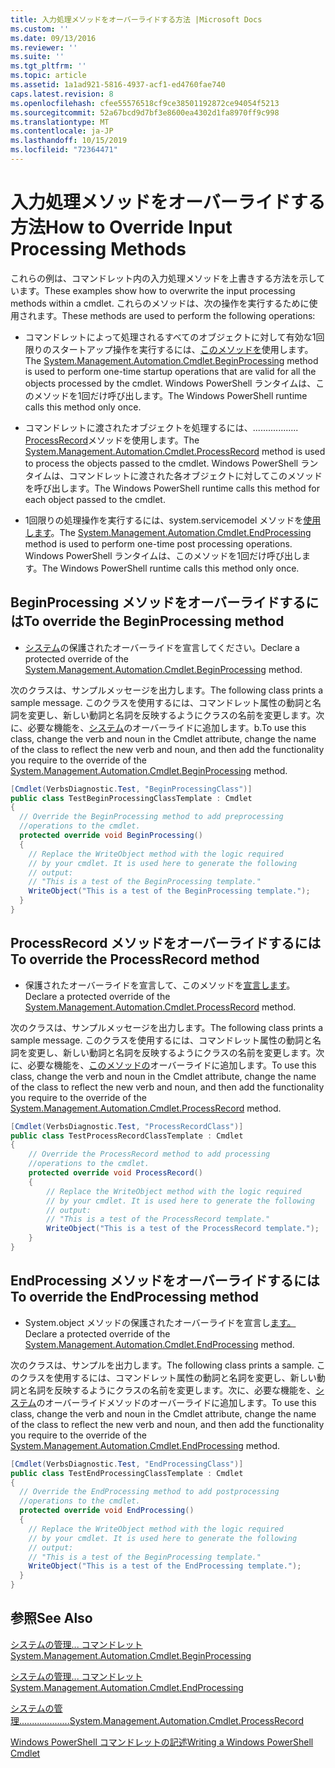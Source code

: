 ```yaml
---
title: 入力処理メソッドをオーバーライドする方法 |Microsoft Docs
ms.custom: ''
ms.date: 09/13/2016
ms.reviewer: ''
ms.suite: ''
ms.tgt_pltfrm: ''
ms.topic: article
ms.assetid: 1a1ad921-5816-4937-acf1-ed4760fae740
caps.latest.revision: 8
ms.openlocfilehash: cfee55576518cf9ce38501192872ce94054f5213
ms.sourcegitcommit: 52a67bcd9d7bf3e8600ea4302d1fa8970ff9c998
ms.translationtype: MT
ms.contentlocale: ja-JP
ms.lasthandoff: 10/15/2019
ms.locfileid: "72364471"
---
```

# <a name="how-to-override-input-processing-methods"></a><span data-ttu-id="f7a4c-102">入力処理メソッドをオーバーライドする方法</span><span class="sxs-lookup"><span data-stu-id="f7a4c-102">How to Override Input Processing Methods</span></span>

<span data-ttu-id="f7a4c-103">これらの例は、コマンドレット内の入力処理メソッドを上書きする方法を示しています。</span><span class="sxs-lookup"><span data-stu-id="f7a4c-103">These examples show how to overwrite the input processing methods within a cmdlet.</span></span> <span data-ttu-id="f7a4c-104">これらのメソッドは、次の操作を実行するために使用されます。</span><span class="sxs-lookup"><span data-stu-id="f7a4c-104">These methods are used to perform the following operations:</span></span>

- <span data-ttu-id="f7a4c-105">コマンドレットによって処理されるすべてのオブジェクトに対して有効な1回限りのスタートアップ操作を実行するには、[このメソッドを](/dotnet/api/System.Management.Automation.Cmdlet.BeginProcessing)使用します。</span><span class="sxs-lookup"><span data-stu-id="f7a4c-105">The [System.Management.Automation.Cmdlet.BeginProcessing](/dotnet/api/System.Management.Automation.Cmdlet.BeginProcessing) method is used to perform one-time startup operations that are valid for all the objects processed by the cmdlet.</span></span> <span data-ttu-id="f7a4c-106">Windows PowerShell ランタイムは、このメソッドを1回だけ呼び出します。</span><span class="sxs-lookup"><span data-stu-id="f7a4c-106">The Windows PowerShell runtime calls this method only once.</span></span>

- <span data-ttu-id="f7a4c-107">コマンドレットに渡されたオブジェクトを処理するには、.................. [ProcessRecord](/dotnet/api/System.Management.Automation.Cmdlet.ProcessRecord)メソッドを使用します。</span><span class="sxs-lookup"><span data-stu-id="f7a4c-107">The [System.Management.Automation.Cmdlet.ProcessRecord](/dotnet/api/System.Management.Automation.Cmdlet.ProcessRecord) method is used to process the objects passed to the cmdlet.</span></span> <span data-ttu-id="f7a4c-108">Windows PowerShell ランタイムは、コマンドレットに渡された各オブジェクトに対してこのメソッドを呼び出します。</span><span class="sxs-lookup"><span data-stu-id="f7a4c-108">The Windows PowerShell runtime calls this method for each object passed to the cmdlet.</span></span>

- <span data-ttu-id="f7a4c-109">1回限りの処理操作を実行するには、system.servicemodel メソッドを[使用します](/dotnet/api/System.Management.Automation.Cmdlet.EndProcessing)。</span><span class="sxs-lookup"><span data-stu-id="f7a4c-109">The [System.Management.Automation.Cmdlet.EndProcessing](/dotnet/api/System.Management.Automation.Cmdlet.EndProcessing) method is used to perform one-time post processing operations.</span></span> <span data-ttu-id="f7a4c-110">Windows PowerShell ランタイムは、このメソッドを1回だけ呼び出します。</span><span class="sxs-lookup"><span data-stu-id="f7a4c-110">The Windows PowerShell runtime calls this method only once.</span></span>

## <a name="to-override-the-beginprocessing-method"></a><span data-ttu-id="f7a4c-111">BeginProcessing メソッドをオーバーライドするには</span><span class="sxs-lookup"><span data-stu-id="f7a4c-111">To override the BeginProcessing method</span></span>

- <span data-ttu-id="f7a4c-112">[システム](/dotnet/api/System.Management.Automation.Cmdlet.BeginProcessing)の保護されたオーバーライドを宣言してください。</span><span class="sxs-lookup"><span data-stu-id="f7a4c-112">Declare a protected override of the [System.Management.Automation.Cmdlet.BeginProcessing](/dotnet/api/System.Management.Automation.Cmdlet.BeginProcessing) method.</span></span>

<span data-ttu-id="f7a4c-113">次のクラスは、サンプルメッセージを出力します。</span><span class="sxs-lookup"><span data-stu-id="f7a4c-113">The following class prints a sample message.</span></span> <span data-ttu-id="f7a4c-114">このクラスを使用するには、コマンドレット属性の動詞と名詞を変更し、新しい動詞と名詞を反映するようにクラスの名前を変更します。次に、必要な機能を、[システム](/dotnet/api/System.Management.Automation.Cmdlet.BeginProcessing)のオーバーライドに追加します。b.</span><span class="sxs-lookup"><span data-stu-id="f7a4c-114">To use this class, change the verb and noun in the Cmdlet attribute, change the name of the class to reflect the new verb and noun, and then add the functionality you require to the override of the [System.Management.Automation.Cmdlet.BeginProcessing](/dotnet/api/System.Management.Automation.Cmdlet.BeginProcessing) method.</span></span>

```csharp
[Cmdlet(VerbsDiagnostic.Test, "BeginProcessingClass")]
public class TestBeginProcessingClassTemplate : Cmdlet
{
  // Override the BeginProcessing method to add preprocessing
  //operations to the cmdlet.
  protected override void BeginProcessing()
  {
    // Replace the WriteObject method with the logic required
    // by your cmdlet. It is used here to generate the following
    // output:
    // "This is a test of the BeginProcessing template."
    WriteObject("This is a test of the BeginProcessing template.");
  }
}
```

## <a name="to-override-the-processrecord-method"></a><span data-ttu-id="f7a4c-115">ProcessRecord メソッドをオーバーライドするには</span><span class="sxs-lookup"><span data-stu-id="f7a4c-115">To override the ProcessRecord method</span></span>

- <span data-ttu-id="f7a4c-116">保護されたオーバーライドを宣言して、このメソッドを[宣言します](/dotnet/api/System.Management.Automation.Cmdlet.ProcessRecord)。</span><span class="sxs-lookup"><span data-stu-id="f7a4c-116">Declare a protected override of the [System.Management.Automation.Cmdlet.ProcessRecord](/dotnet/api/System.Management.Automation.Cmdlet.ProcessRecord) method.</span></span>

<span data-ttu-id="f7a4c-117">次のクラスは、サンプルメッセージを出力します。</span><span class="sxs-lookup"><span data-stu-id="f7a4c-117">The following class prints a sample message.</span></span> <span data-ttu-id="f7a4c-118">このクラスを使用するには、コマンドレット属性の動詞と名詞を変更し、新しい動詞と名詞を反映するようにクラスの名前を変更します。次に、必要な機能を、[このメソッドの](/dotnet/api/System.Management.Automation.Cmdlet.ProcessRecord)オーバーライドに追加します。</span><span class="sxs-lookup"><span data-stu-id="f7a4c-118">To use this class, change the verb and noun in the Cmdlet attribute, change the name of the class to reflect the new verb and noun, and then add the functionality you require to the override of the [System.Management.Automation.Cmdlet.ProcessRecord](/dotnet/api/System.Management.Automation.Cmdlet.ProcessRecord) method.</span></span>

```csharp
[Cmdlet(VerbsDiagnostic.Test, "ProcessRecordClass")]
public class TestProcessRecordClassTemplate : Cmdlet
{
    // Override the ProcessRecord method to add processing
    //operations to the cmdlet.
    protected override void ProcessRecord()
    {
        // Replace the WriteObject method with the logic required
        // by your cmdlet. It is used here to generate the following
        // output:
        // "This is a test of the ProcessRecord template."
        WriteObject("This is a test of the ProcessRecord template.");
    }
}

```

## <a name="to-override-the-endprocessing-method"></a><span data-ttu-id="f7a4c-119">EndProcessing メソッドをオーバーライドするには</span><span class="sxs-lookup"><span data-stu-id="f7a4c-119">To override the EndProcessing method</span></span>

- <span data-ttu-id="f7a4c-120">System.object メソッドの保護されたオーバーライドを宣言し[ます。](/dotnet/api/System.Management.Automation.Cmdlet.EndProcessing)</span><span class="sxs-lookup"><span data-stu-id="f7a4c-120">Declare a protected override of the [System.Management.Automation.Cmdlet.EndProcessing](/dotnet/api/System.Management.Automation.Cmdlet.EndProcessing) method.</span></span>

<span data-ttu-id="f7a4c-121">次のクラスは、サンプルを出力します。</span><span class="sxs-lookup"><span data-stu-id="f7a4c-121">The following class prints a sample.</span></span> <span data-ttu-id="f7a4c-122">このクラスを使用するには、コマンドレット属性の動詞と名詞を変更し、新しい動詞と名詞を反映するようにクラスの名前を変更します。次に、必要な機能を、[システム](/dotnet/api/System.Management.Automation.Cmdlet.EndProcessing)のオーバーライドメソッドのオーバーライドに追加します。</span><span class="sxs-lookup"><span data-stu-id="f7a4c-122">To use this class, change the verb and noun in the Cmdlet attribute, change the name of the class to reflect the new verb and noun, and then add the functionality you require to the override of the [System.Management.Automation.Cmdlet.EndProcessing](/dotnet/api/System.Management.Automation.Cmdlet.EndProcessing) method.</span></span>

```csharp
[Cmdlet(VerbsDiagnostic.Test, "EndProcessingClass")]
public class TestEndProcessingClassTemplate : Cmdlet
{
  // Override the EndProcessing method to add postprocessing
  //operations to the cmdlet.
  protected override void EndProcessing()
  {
    // Replace the WriteObject method with the logic required
    // by your cmdlet. It is used here to generate the following
    // output:
    // "This is a test of the BeginProcessing template."
    WriteObject("This is a test of the EndProcessing template.");
  }
}
```

## <a name="see-also"></a><span data-ttu-id="f7a4c-123">参照</span><span class="sxs-lookup"><span data-stu-id="f7a4c-123">See Also</span></span>

[<span data-ttu-id="f7a4c-124">システムの管理... コマンドレット</span><span class="sxs-lookup"><span data-stu-id="f7a4c-124">System.Management.Automation.Cmdlet.BeginProcessing</span></span>](/dotnet/api/System.Management.Automation.Cmdlet.BeginProcessing)

[<span data-ttu-id="f7a4c-125">システムの管理... コマンドレット</span><span class="sxs-lookup"><span data-stu-id="f7a4c-125">System.Management.Automation.Cmdlet.EndProcessing</span></span>](/dotnet/api/System.Management.Automation.Cmdlet.EndProcessing)

[<span data-ttu-id="f7a4c-126">システムの管理....................</span><span class="sxs-lookup"><span data-stu-id="f7a4c-126">System.Management.Automation.Cmdlet.ProcessRecord</span></span>](/dotnet/api/System.Management.Automation.Cmdlet.ProcessRecord)

[<span data-ttu-id="f7a4c-127">Windows PowerShell コマンドレットの記述</span><span class="sxs-lookup"><span data-stu-id="f7a4c-127">Writing a Windows PowerShell Cmdlet</span></span>](./writing-a-windows-powershell-cmdlet.md)

